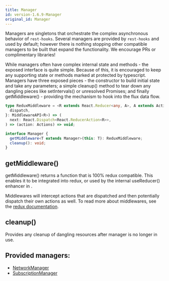 ```yaml
---
title: Manager
id: version-1.6.9-Manager
original_id: Manager
---
```


Managers are singletons that orchestrate the complex asynchronous behavior of `rest-hooks`.
Several managers are provided by `rest-hooks` and used by default; however there is nothing
stopping other compatible managers to be built that expand the functionality. We encourage
PRs or complimentary libraries!

While managers often have complex internal state and methods - the exposed interface is quite simple.
Because of this, it is encouraged to keep any supporting state or methods marked at protected by
typescript. Managers have three exposed pieces - the constructor to build initial state and
take any parameters; a simple cleanup() method to tear down any dangling pieces like setIntervals()
or unresolved Promises; and finally getMiddleware() - providing the mechanism to hook into
the flux data flow.

```typescript
type ReduxMiddleware = <R extends React.Reducer<any, A>, A extends Actions>({
  dispatch,
}: MiddlewareAPI<R>) => (
  next: React.Dispatch<React.ReducerAction<R>>,
) => (action: Actions) => void;

interface Manager {
  getMiddleware<T extends Manager>(this: T): ReduxMiddleware;
  cleanup(): void;
}
```

## getMiddleware()

getMiddleware() returns a function that is 100% redux compatible. This enables it to be integrated into redux,
or used by the internal useReducer() enhancer in <RestProvider />.

Middlewares will intercept actions that are dispatched and then potentially dispatch their own actions as well.
To read more about middlewares, see the [redux documentation](https://redux.js.org/advanced/middleware).

## cleanup()

Provides any cleanup of dangling resources after manager is no longer in use.

## Provided managers:

- [NetworkManager](./NetworkManager.md)
- [SubscriptionManager](./SubscriptionManager.md)
